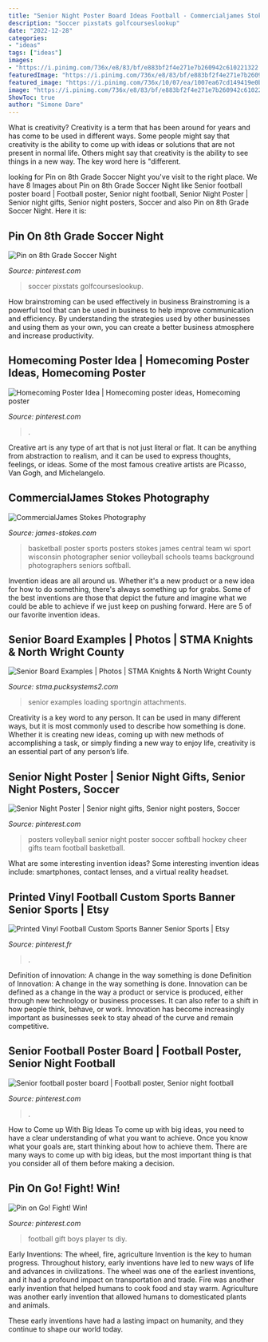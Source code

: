 ```yaml
---
title: "Senior Night Poster Board Ideas Football - Commercialjames Stokes Photography"
description: "Soccer pixstats golfcourseslookup"
date: "2022-12-28"
categories:
- "ideas"
tags: ["ideas"]
images:
- "https://i.pinimg.com/736x/e8/83/bf/e883bf2f4e271e7b260942c610221322.jpg"
featuredImage: "https://i.pinimg.com/736x/e8/83/bf/e883bf2f4e271e7b260942c610221322.jpg"
featured_image: "https://i.pinimg.com/736x/10/07/ea/1007ea67cd149419e0b1e5225fe5bb07.jpg"
image: "https://i.pinimg.com/736x/e8/83/bf/e883bf2f4e271e7b260942c610221322.jpg"
ShowToc: true
author: "Simone Dare"
---
```



What is creativity?
Creativity is a term that has been around for years and has come to be used in different ways. Some people might say that creativity is the ability to come up with ideas or solutions that are not present in normal life. Others might say that creativity is the ability to see things in a new way. The key word here is "different.

	

		
looking for Pin on 8th Grade Soccer Night you've visit to the right place. We have 8 Images about Pin on 8th Grade Soccer Night like Senior football poster board | Football poster, Senior night football, Senior Night Poster | Senior night gifts, Senior night posters, Soccer and also Pin on 8th Grade Soccer Night. Here it is:
		
    
## Pin On 8th Grade Soccer Night

<img loading=lazy src="https://i.pinimg.com/736x/10/07/ea/1007ea67cd149419e0b1e5225fe5bb07.jpg" onerror="this.onerror=null;this.src='https://tse3.mm.bing.net/th?id=OIP.hdI72RTbi_FI5mOtO9THngHaJ3&amp;pid=15.1';" alt="Pin on 8th Grade Soccer Night">

_Source: pinterest.com_

>soccer pixstats golfcourseslookup. 

	

How brainstroming can be used effectively in business
Brainstroming is a powerful tool that can be used in business to help improve communication and efficiency. By understanding the strategies used by other businesses and using them as your own, you can create a better business atmosphere and increase productivity.

    
## Homecoming Poster Idea | Homecoming Poster Ideas, Homecoming Poster

<img loading=lazy src="https://i.pinimg.com/736x/a1/66/0e/a1660e273dd824c933b9f76a45cfff2a.jpg" onerror="this.onerror=null;this.src='https://tse1.mm.bing.net/th?id=OIP.YCRmvvDJkXUZOimxawgDtwHaJ3&amp;pid=15.1';" alt="Homecoming Poster Idea | Homecoming poster ideas, Homecoming poster">

_Source: pinterest.com_

>. 

	

Creative art is any type of art that is not just literal or flat. It can be anything from abstraction to realism, and it can be used to express thoughts, feelings, or ideas. Some of the most famous creative artists are Picasso, Van Gogh, and Michelangelo.

    
## CommercialJames Stokes Photography

<img loading=lazy src="http://www.james-stokes.com/wp-content/uploads/2013/04/girls-basketball-poster-ideas-james-stokes-photography-central-wi-high-school-sports-poster-photographer-1.jpg" onerror="this.onerror=null;this.src='https://tse1.mm.bing.net/th?id=OIP.DXXRc9OlnEvltq6OKIW5IgHaE-&amp;pid=15.1';" alt="CommercialJames Stokes Photography">

_Source: james-stokes.com_

>basketball poster sports posters stokes james central team wi sport wisconsin photographer senior volleyball schools teams background photographers seniors softball. 

	

Invention ideas are all around us. Whether it's a new product or a new idea for how to do something, there's always something up for grabs. Some of the best inventions are those that depict the future and imagine what we could be able to achieve if we just keep on pushing forward. Here are 5 of our favorite invention ideas.

    
## Senior Board Examples | Photos | STMA Knights &amp; North Wright County

<img loading=lazy src="https://cdn2.sportngin.com/attachments/photo/3050/5643/DSCN1446_large.JPG" onerror="this.onerror=null;this.src='https://tse4.mm.bing.net/th?id=OIP.ybJSGHLw8l7n34-mdk9CegHaJ4&amp;pid=15.1';" alt="Senior Board Examples | Photos | STMA Knights &amp; North Wright County">

_Source: stma.pucksystems2.com_

>senior examples loading sportngin attachments. 

	

Creativity is a key word to any person. It can be used in many different ways, but it is most commonly used to describe how something is done. Whether it is creating new ideas, coming up with new methods of accomplishing a task, or simply finding a new way to enjoy life, creativity is an essential part of any person’s life.

    
## Senior Night Poster | Senior Night Gifts, Senior Night Posters, Soccer

<img loading=lazy src="https://i.pinimg.com/originals/79/d2/74/79d2743ac1998ceae934a4db378c7433.jpg" onerror="this.onerror=null;this.src='https://tse1.mm.bing.net/th?id=OIP.89tr2hOmglTA7cu6VpiduwHaJ4&amp;pid=15.1';" alt="Senior Night Poster | Senior night gifts, Senior night posters, Soccer">

_Source: pinterest.com_

>posters volleyball senior night poster soccer softball hockey cheer gifts team football basketball. 

	

What are some interesting invention ideas?
Some interesting invention ideas include: smartphones, contact lenses, and a virtual reality headset.

    
## Printed Vinyl Football Custom Sports Banner Senior Sports | Etsy

<img loading=lazy src="https://i.pinimg.com/736x/e8/83/bf/e883bf2f4e271e7b260942c610221322.jpg" onerror="this.onerror=null;this.src='https://tse4.mm.bing.net/th?id=OIP.OB2lmf9CUUShBInkFShPlwHaLH&amp;pid=15.1';" alt="Printed Vinyl Football Custom Sports Banner Senior Sports | Etsy">

_Source: pinterest.fr_

>. 

	

Definition of innovation: A change in the way something is done
Definition of Innovation: A change in the way something is done. Innovation can be defined as a change in the way a product or service is produced, either through new technology or business processes. It can also refer to a shift in how people think, behave, or work. Innovation has become increasingly important as businesses seek to stay ahead of the curve and remain competitive.

    
## Senior Football Poster Board | Football Poster, Senior Night Football

<img loading=lazy src="https://i.pinimg.com/originals/8f/9c/5a/8f9c5aac1eb85e6ce4d06887006b1724.jpg" onerror="this.onerror=null;this.src='https://tse3.mm.bing.net/th?id=OIP.QtPu-X55iowiv7qc6wkiUwHaNK&amp;pid=15.1';" alt="Senior football poster board | Football poster, Senior night football">

_Source: pinterest.com_

>. 

	

How to Come up With Big Ideas
To come up with big ideas, you need to have a clear understanding of what you want to achieve. Once you know what your goals are, start thinking about how to achieve them. There are many ways to come up with big ideas, but the most important thing is that you consider all of them before making a decision.

    
## Pin On Go! Fight! Win!

<img loading=lazy src="https://i.pinimg.com/736x/4a/ee/33/4aee33c8c81383f52f212540cbba0a4a.jpg" onerror="this.onerror=null;this.src='https://tse1.mm.bing.net/th?id=OIP.aJhf8-AAG4eHGyP6715FAQHaJ3&amp;pid=15.1';" alt="Pin on Go! Fight! Win!">

_Source: pinterest.com_

>football gift boys player ts diy. 

	

Early Inventions: The wheel, fire, agriculture
Invention is the key to human progress. Throughout history, early inventions have led to new ways of life and advances in civilizations.
The wheel was one of the earliest inventions, and it had a profound impact on transportation and trade. Fire was another early invention that helped humans to cook food and stay warm. Agriculture was another early invention that allowed humans to domesticated plants and animals.

These early inventions have had a lasting impact on humanity, and they continue to shape our world today.

